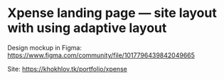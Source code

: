 # Xpense landing page — site layout with using adaptive layout

Design mockup in Figma: https://www.figma.com/community/file/1017796439842049665

Site: https://khokhlov.tk/portfolio/xpense
